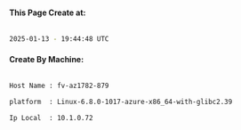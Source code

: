 
   
#### This Page Create at:

```bash

2025-01-13 - 19:44:48 UTC

```

#### Create By Machine:

```bash

Host Name : fv-az1782-879

platform  : Linux-6.8.0-1017-azure-x86_64-with-glibc2.39

Ip Local  : 10.1.0.72

```

